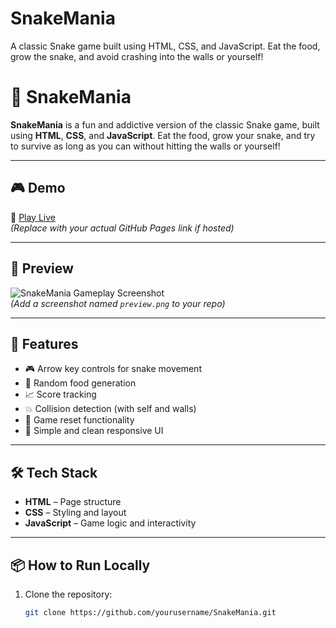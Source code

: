 # SnakeMania
A classic Snake game built using HTML, CSS, and JavaScript. Eat the food, grow the snake, and avoid crashing into the walls or yourself!



# 🐍 SnakeMania

**SnakeMania** is a fun and addictive version of the classic Snake game, built using **HTML**, **CSS**, and **JavaScript**. Eat the food, grow your snake, and try to survive as long as you can without hitting the walls or yourself!

---

## 🎮 Demo

🚀 [Play Live](https://yourusername.github.io/SnakeMania)  
*(Replace with your actual GitHub Pages link if hosted)*

---

## 📸 Preview

![SnakeMania Gameplay Screenshot](preview.png)  
*(Add a screenshot named `preview.png` to your repo)*

---

## 🧩 Features

- 🎮 Arrow key controls for snake movement  
- 🍎 Random food generation  
- 📈 Score tracking  
- 💥 Collision detection (with self and walls)  
- 🔄 Game reset functionality  
- 🎨 Simple and clean responsive UI  

---

## 🛠️ Tech Stack

- **HTML** – Page structure  
- **CSS** – Styling and layout  
- **JavaScript** – Game logic and interactivity  

---

## 📦 How to Run Locally

1. Clone the repository:
   ```bash
   git clone https://github.com/yourusername/SnakeMania.git

